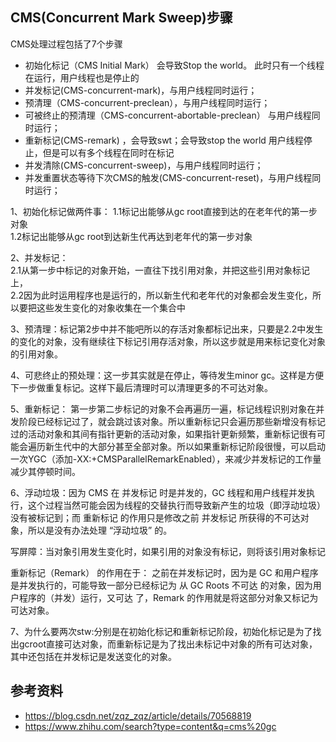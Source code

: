 ## CMS(Concurrent Mark Sweep)步骤  

CMS处理过程包括了7个步骤  
* 初始化标记（CMS Initial Mark） 会导致Stop the world。 此时只有一个线程在运行，用户线程也是停止的  
* 并发标记(CMS-concurrent-mark)，与用户线程同时运行；  
* 预清理（CMS-concurrent-preclean），与用户线程同时运行；  
* 可被终止的预清理（CMS-concurrent-abortable-preclean） 与用户线程同时运行；  
* 重新标记(CMS-remark) ，会导致swt；会导致stop the world 用户线程停止，但是可以有多个线程在同时在标记  
* 并发清除(CMS-concurrent-sweep)，与用户线程同时运行；  
* 并发重置状态等待下次CMS的触发(CMS-concurrent-reset)，与用户线程同时运行；  

1、初始化标记做两件事：
1.1标记出能够从gc root直接到达的在老年代的第一步对象  
1.2标记出能够从gc root到达新生代再达到老年代的第一步对象  

2、并发标记：  
2.1从第一步中标记的对象开始，一直往下找引用对象，并把这些引用对象标记上，  
2.2因为此时运用程序也是运行的，所以新生代和老年代的对象都会发生变化，所以要把这些发生变化的对象收集在一个集合中  

3、预清理：标记第2步中并不能吧所以的存活对象都标记出来，只要是2.2中发生的变化的对象，没有继续往下标记引用存活对象，所以这步就是用来标记变化对象的引用对象。

4、可悲终止的预处理：这一步其实就是在停止，等待发生minor gc。这样是方便下一步做重复标记。这样下最后清理时可以清理更多的不可达对象。

5、重新标记： 第一步第二步标记的对象不会再遍历一遍，标记线程识别对象在并发阶段已经标记过了，就会跳过该对象。所以重新标记只会遍历那些新增没有标记过的活动对象和其间有指针更新的活动对象，如果指针更新频繁，重新标记很有可能会遍历新生代中的大部分甚至全部对象。所以如果重新标记阶段很慢，可以启动一次YGC（添加-XX:+CMSParallelRemarkEnabled），来减少并发标记的工作量减少其停顿时间。

6、浮动垃圾：因为 CMS 在 并发标记 时是并发的，GC 线程和用户线程并发执行，这个过程当然可能会因为线程的交替执行而导致新产生的垃圾（即浮动垃圾）没有被标记到；而 重新标记 的作用只是修改之前 并发标记 所获得的不可达对象，所以是没有办法处理 “浮动垃圾” 的。  

写屏障：当对象引用发生变化时，如果引用的对象没有标记，则将该引用对象标记  

重新标记（Remark） 的作用在于： 之前在并发标记时，因为是 GC 和用户程序是并发执行的，可能导致一部分已经标记为 从 GC Roots 不可达 的对象，因为用户程序的（并发）运行，又可达 了，Remark 的作用就是将这部分对象又标记为 可达对象。  

7、为什么要两次stw:分别是在初始化标记和重新标记阶段，初始化标记是为了找出gcroot直接可达对象，而重新标记是为了找出未标记中对象的所有可达对象，其中还包括在并发标记是发送变化的对象。

## 参考资料

* https://blog.csdn.net/zqz_zqz/article/details/70568819
* https://www.zhihu.com/search?type=content&q=cms%20gc